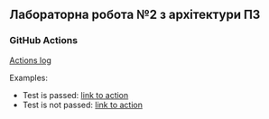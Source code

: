 ## Лабораторна робота №2 з архітектури ПЗ

### GitHub Actions

[Actions log](https://github.com/yaryna-bashchak/kpi-architecture-lab-2/actions)

Examples:

- Test is passed: [link to action](https://github.com/yaryna-bashchak/kpi-architecture-lab-2/actions/runs/4456978897)
- Test is not passed: [link to action](https://github.com/yaryna-bashchak/kpi-architecture-lab-2/actions/runs/4456976745)
